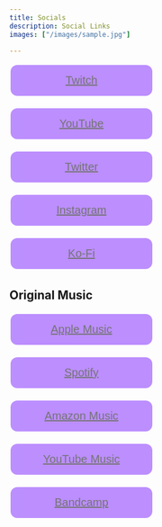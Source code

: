 ```yaml
---
title: Socials
description: Social Links
images: ["/images/sample.jpg"]

---
```


<style>
a:hover {
  color: #E5E5E5;
  text-decoration: underline;
  transition: 0.3s
}

.button {
  display: inline-block;
  border-radius: 12px;
  background-color: #9146FF;
  border: none;
  color: #FFFFFF;
  text-align: center;
  font-size: 20px;
  padding: 16px 32px;
  width: 50%;
  transition: all 0.5s;
  cursor: pointer;
  margin: 4px 2px;
  opacity: 0.6;
}

.button span {
  cursor: pointer;
  display: inline-block;
  position: relative;
  transition: 0.5s;
}

.button span:after {
  content: '\00bb';
  position: absolute;
  opacity: 0;
  top: 0;
  right: -20px;
  transition: 0.5s;
}

.button:hover span {
  padding-right: 25px;
}

.button:hover span:after {
  opacity: 1;
  right: 0;
}

.button:hover {opacity: 1}
</style>









<button class="button" style="vertical-align:middle"><span><a href = "https://twitch.tv/dorrelredmond">Twitch</a></span></button>

<button class="button" style="vertical-align:middle"><span><a href = "https://www.youtube.com/channel/UCBMt4IJpIJ2rq3tMTMRnfOw">YouTube</a></span></button>

<button class="button" style="vertical-align:middle"><span><a href = "https://twitter.com/DorrelRedmond">Twitter</a></span></button>

<button class="button" style="vertical-align:middle"><span><a href = "https://www.instagram.com/dorrelredmond/">Instagram</a></span></button>

<button class="button" style="vertical-align:middle"><span><a href = "https://ko-fi.com/dorrelredmond">Ko-Fi</a></span></button>



## Original Music

<button class="button" style="vertical-align:middle"><span><a href = "https://apple.co/3c0Gfao">Apple Music</a></span></button>

<button class="button" style="vertical-align:middle"><span><a href = "https://open.spotify.com/artist/3CRJJnYhQXumwKvbQLl215">Spotify</a></span></button>

<button class="button" style="vertical-align:middle"><span><a href = "https://music.amazon.com/artists/B09R1PV2Q6/dorrel-redmond?">Amazon Music</a></span></button>

<button class="button" style="vertical-align:middle"><span><a href = "https://www.youtube.com/channel/UCBMt4IJpIJ2rq3tMTMRnfOw">YouTube Music</a></span></button>

<button class="button" style="vertical-align:middle"><span><a href = "https://dorrelredmond.bandcamp.com/">Bandcamp</a></span></button>

